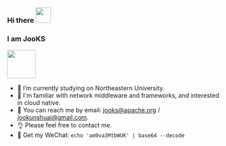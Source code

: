 ### Hi there <img src="https://raw.githubusercontent.com/iampavangandhi/iampavangandhi/master/gifs/Hi.gif" width="36" height="36"/>

### I am JooKS

<img src="https://img.jooks.cn/img/202301290008413.gif" width="66" height="66"/>

- 🔭 I’m currently studying on Northeastern University.
- 📖 I'm familiar with network middleware and frameworks, and interested in cloud native.
- 💬 You can reach me by email: jooks@apache.org / jookunshuai@gmail.com.
- 👌 Please feel free to contact me.
- 🍏 Get my WeChat: `echo 'am9va3MtbWUK' | base64 --decode`
